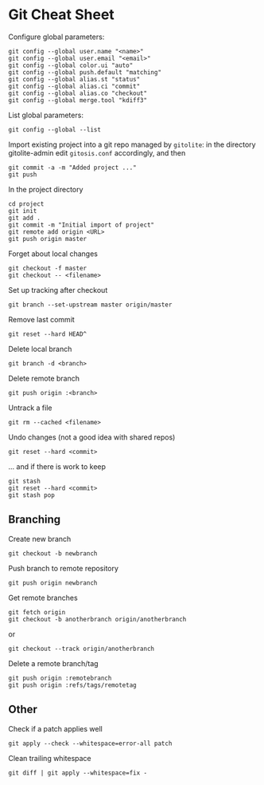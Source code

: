 Git Cheat Sheet
===============

Configure global parameters:

    git config --global user.name "<name>"
    git config --global user.email "<email>"
    git config --global color.ui "auto"
    git config --global push.default "matching"
    git config --global alias.st "status"
    git config --global alias.ci "commit"
    git config --global alias.co "checkout"
    git config --global merge.tool "kdiff3"

List global parameters:

    git config --global --list

Import existing project into a git repo managed by `gitolite`: in the directory gitolite-admin edit `gitosis.conf` accordingly, and then

    git commit -a -m "Added project ..."
    git push

In the project directory

    cd project
    git init
    git add .
    git commit -m "Initial import of project"
    git remote add origin <URL>
    git push origin master

Forget about local changes

    git checkout -f master
    git checkout -- <filename>

Set up tracking after checkout

    git branch --set-upstream master origin/master

Remove last commit

    git reset --hard HEAD^

Delete local branch

    git branch -d <branch>

Delete remote branch

    git push origin :<branch>

Untrack a file

    git rm --cached <filename>

Undo changes (not a good idea with shared repos)

    git reset --hard <commit>

... and if there is work to keep

    git stash
    git reset --hard <commit>
    git stash pop

Branching
---------

Create new branch

    git checkout -b newbranch

Push branch to remote repository

    git push origin newbranch

Get remote branches

    git fetch origin
    git checkout -b anotherbranch origin/anotherbranch
or

    git checkout --track origin/anotherbranch

Delete a remote branch/tag

    git push origin :remotebranch
    git push origin :refs/tags/remotetag

Other
-----

Check if a patch applies well

    git apply --check --whitespace=error-all patch

Clean trailing whitespace

    git diff | git apply --whitespace=fix -
